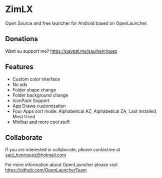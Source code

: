 # ZimLX
Open Source and free launcher for Android based on OpenLauncher.

## Donations
Want su support me? https://paypal.me/saulhenriquez


## Features
* Custom color interface
* No ads
* Folder shape change
* Folder background change
* IconPack Support
* App Drawe customization
* Four Apps sort mode: Alphabetical AZ, Alphabetical ZA, Last Installed, Most Used
* Minibar
and more cool stuff.

## Collaborate
If you are interested in collaborate, please contactme at saul_henriquez@hotmail.com

For more information about OpenLauncher please visit https://github.com/OpenLauncherTeam
